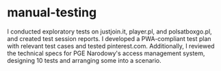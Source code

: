 # manual-testing
I conducted exploratory tests on justjoin.it, player.pl, and polsatboxgo.pl, and created test session reports. I developed a PWA-compliant test plan with relevant test cases and tested pinterest.com. Additionally, I reviewed the technical specs for PGE Narodowy's access management system, designing 10 tests and arranging some into a scenario.
